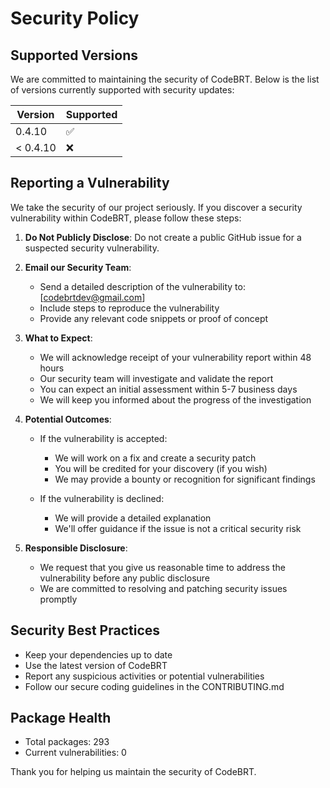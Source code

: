 # Security Policy

## Supported Versions

We are committed to maintaining the security of CodeBRT. Below is the list of versions currently supported with security updates:

| Version  | Supported          |
|----------|--------------------|
| 0.4.10   | :white_check_mark: |
| < 0.4.10 | :x:                |

## Reporting a Vulnerability

We take the security of our project seriously. If you discover a security vulnerability within CodeBRT, please follow these steps:

1. **Do Not Publicly Disclose**: Do not create a public GitHub issue for a suspected security vulnerability.

2. **Email our Security Team**: 
   - Send a detailed description of the vulnerability to: [codebrtdev@gmail.com]
   - Include steps to reproduce the vulnerability
   - Provide any relevant code snippets or proof of concept

3. **What to Expect**:
   - We will acknowledge receipt of your vulnerability report within 48 hours
   - Our security team will investigate and validate the report
   - You can expect an initial assessment within 5-7 business days
   - We will keep you informed about the progress of the investigation

4. **Potential Outcomes**:
   - If the vulnerability is accepted:
     - We will work on a fix and create a security patch
     - You will be credited for your discovery (if you wish)
     - We may provide a bounty or recognition for significant findings
   
   - If the vulnerability is declined:
     - We will provide a detailed explanation
     - We'll offer guidance if the issue is not a critical security risk

5. **Responsible Disclosure**:
   - We request that you give us reasonable time to address the vulnerability before any public disclosure
   - We are committed to resolving and patching security issues promptly

## Security Best Practices

- Keep your dependencies up to date
- Use the latest version of CodeBRT
- Report any suspicious activities or potential vulnerabilities
- Follow our secure coding guidelines in the CONTRIBUTING.md

## Package Health

- Total packages: 293
- Current vulnerabilities: 0

Thank you for helping us maintain the security of CodeBRT.
